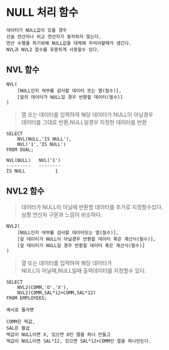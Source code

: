 # NULL 처리 함수
```
데이터가 NULL값이 있을 경우
산술 연산자나 비교 연산자가 동작하지 않는다.
연산 수행을 하기위해 NULL값을 대체해 주어야할때가 생긴다.
NVL과 NVL2 함수를 유용하게 사용할수 있다.
```

## NVL 함수
```
NVL(
    [NULL인지 여부를 검사할 데이터 또는 열(필수)],
    [앞의 데이터가 NULL일 경우 반환할 데이터(필수)]
)
```
> 열 또는 데이터를 입력하여 해당 데이터가 NULL이 아닐경우   
> 데이터를 그대로 반환,NULL일경우 지정한 데이터를 반환

```
SELECT 
    NVL(NULL,'IS NULL'),
    NVL('1','IS NULL')
FROM DUAL;

NVL(NULL)   NVL('1')
---------   --------
IS NULL           1
```

## NVL2 함수
> 데이터가 NULL이 아닐때 반환할 데이터를 추가로 지정할수있다.   
> 삼항 연산자 구문과 느낌이 비슷하다.
```
NVL2(
    [NULL인지 여부를 검사할 데이터또는 열(필수)],
    [앞 데이터가 NULL이 아닐경우 반환할 데이터 혹은 계산식(필수)],
    [앞 데이터가 NULL일 경우 반환할 데이터 혹은 계산식(필수)]
)
```
> 열 또는 데이터를 입력하여 해당 데이터가   
>  NULL이 아닐때,NULL일때 출력데이터를 지정할수 있다.
```
SELECT 
    NVL2(COMM,'O','X'),
    NVL2(COMM,SAL*12+COMM,SAL*12)
FROM EMPLOYEES;

예시로 들자면

COMM은 떡값,
SAL은 월급
떡값이 NULL이면 X, 있으면 O인 열을 하나 만들고
떡값이 NULL이면 SAL*12, 있으면 SAL*12+COMM인 열을 하나만든다.
```
 